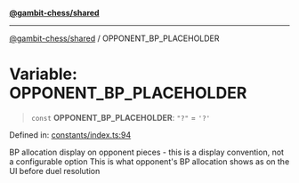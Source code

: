 [**@gambit-chess/shared**](../README.md)

***

[@gambit-chess/shared](../globals.md) / OPPONENT\_BP\_PLACEHOLDER

# Variable: OPPONENT\_BP\_PLACEHOLDER

> `const` **OPPONENT\_BP\_PLACEHOLDER**: `"?"` = `'?'`

Defined in: [constants/index.ts:94](https://github.com/cango91/gambit-chess/blob/eb72863bad5303683d8e9d112378354ee1ab9ca6/shared/src/constants/index.ts#L94)

BP allocation display on opponent pieces - this is a display convention, not a configurable option
This is what opponent's BP allocation shows as on the UI before duel resolution

